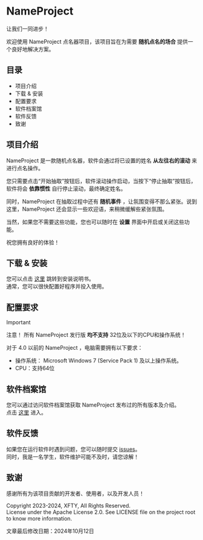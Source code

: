 # NameProject 
让我们一同进步！

欢迎使用 NameProject 点名器项目，该项目旨在为需要 **随机点名的场合** 提供一个良好地解决方案。

## 目录 
 - 项目介绍
 - 下载 & 安装
 - 配置要求
 - 软件档案馆
 - 软件反馈
 - 致谢

## 项目介绍
NameProject 是一款随机点名器，软件会通过将已设置的姓名 **从左往右的滚动** 来进行点名操作。

您只需要点击“开始抽取”按钮后，软件滚动操作启动，当按下“停止抽取”按钮后，软件将会 **依靠惯性** 自行停止滚动，最终确定姓名。

同时，NameProject 在抽取过程中还有 **随机事件** ，让氛围变得不那么紧张。说到这里，NameProject 还会显示一些欢迎语，来稍微缓解些紧张氛围。

当然，如果您不需要这些功能，您也可以随时在 **设置** 界面中开启或关闭这些功能。

祝您拥有良好的体验！

## 下载 & 安装
您可以点击 [这里](https://github.com/XFTY/NameProject/blob/master/docs/install_guide/install.md) 跳转到安装说明书。  
通常，您可以很快配置好程序并投入使用。

## 配置要求
> [!IMPORTANT]  
> 注意！ 
> 所有 NameProject 发行版 **均不支持** 32位及以下的CPU和操作系统！

对于 4.0 以前的 NameProject ，电脑需要拥有以下要求：
 - 操作系统： Microsoft Windows 7 (Service Pack 1) 及以上操作系统。
 - CPU：支持64位

## 软件档案馆
您可以通过访问软件档案馆获取 NameProject 发布过的所有版本及介绍。  
点击 [这里](https://github.com/XFTY/NameProject/blob/master/docs/park/readme.md) 进入。
## 软件反馈
如果您在运行软件时遇到问题，您可以随时提交 [issues](https://github.com/XFTY/NameProject/issues)。   
同时，我是一名学生，软件维护可能不及时，请您谅解！  

## 致谢
感谢所有为该项目贡献的开发者、使用者，以及开发人员！

Copyright 2023-2024, XFTY, All Rights Reserved.  
License under the Apache License 2.0. See LICENSE file on the project root to know more information.

文章最后修改日期：2024年10月12日